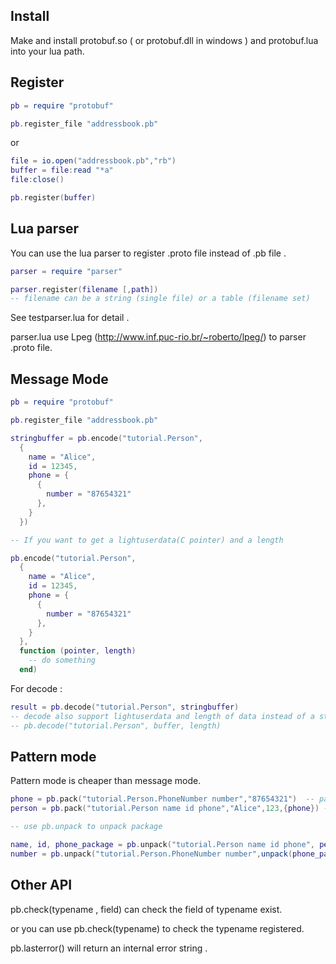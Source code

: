 ## Install

Make and install protobuf.so ( or protobuf.dll in windows ) and protobuf.lua into your lua path.

## Register

```Lua
pb = require "protobuf"

pb.register_file "addressbook.pb"
```
or

```Lua
file = io.open("addressbook.pb","rb")
buffer = file:read "*a"
file:close()

pb.register(buffer)
```

## Lua parser

You can use the lua parser to register .proto file instead of .pb file .

```Lua
parser = require "parser"

parser.register(filename [,path])
-- filename can be a string (single file) or a table (filename set)

```

See testparser.lua for detail .

parser.lua use Lpeg (http://www.inf.puc-rio.br/~roberto/lpeg/) to parser .proto file.

## Message Mode
```Lua
pb = require "protobuf"

pb.register_file "addressbook.pb"

stringbuffer = pb.encode("tutorial.Person", 
  {
    name = "Alice",
    id = 12345,
    phone = {
      {
        number = "87654321"
      },
    }
  })

-- If you want to get a lightuserdata(C pointer) and a length

pb.encode("tutorial.Person",
  {
    name = "Alice",
    id = 12345,
    phone = {
      {
        number = "87654321"
      },
    }
  },
  function (pointer, length)
    -- do something
  end)
```

For decode :

```Lua
result = pb.decode("tutorial.Person", stringbuffer)
-- decode also support lightuserdata and length of data instead of a string :
-- pb.decode("tutorial.Person", buffer, length)
```

## Pattern mode

Pattern mode is cheaper than message mode.

```Lua
phone = pb.pack("tutorial.Person.PhoneNumber number","87654321")  -- pack a PhoneNumber package.
person = pb.pack("tutorial.Person name id phone","Alice",123,{phone}) -- phone list is a repeated field

-- use pb.unpack to unpack package

name, id, phone_package = pb.unpack("tutorial.Person name id phone", person)
number = pb.unpack("tutorial.Person.PhoneNumber number",unpack(phone_package[1])) -- unpack return message with { buffer, length }
```

## Other API

pb.check(typename , field) can check the field of typename exist.

or you can use pb.check(typename) to check the typename registered.

pb.lasterror() will return an internal error string .
